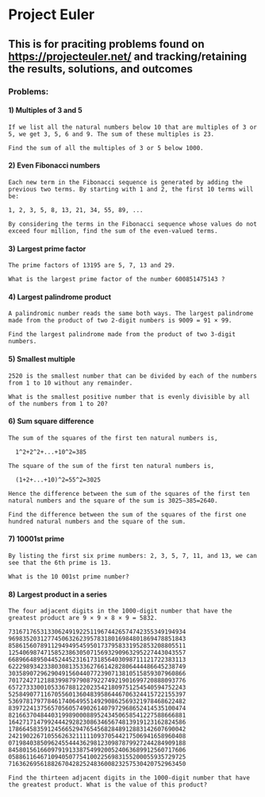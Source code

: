 # Project Euler
## This is for praciting problems found on https://projecteuler.net/ and tracking/retaining the results, solutions, and outcomes

### Problems: 
#### 1) Multiples of 3 and 5

    If we list all the natural numbers below 10 that are multiples of 3 or 5, we get 3, 5, 6 and 9. The sum of these multiples is 23.

    Find the sum of all the multiples of 3 or 5 below 1000.

#### 2) Even Fibonacci numbers
    
    Each new term in the Fibonacci sequence is generated by adding the previous two terms. By starting with 1 and 2, the first 10 terms will be:

    1, 2, 3, 5, 8, 13, 21, 34, 55, 89, ...

    By considering the terms in the Fibonacci sequence whose values do not exceed four million, find the sum of the even-valued terms.

#### 3) Largest prime factor

    The prime factors of 13195 are 5, 7, 13 and 29.

    What is the largest prime factor of the number 600851475143 ?

#### 4) Largest palindrome product

    A palindromic number reads the same both ways. The largest palindrome made from the product of two 2-digit numbers is 9009 = 91 × 99.

    Find the largest palindrome made from the product of two 3-digit numbers.

#### 5) Smallest multiple

    2520 is the smallest number that can be divided by each of the numbers from 1 to 10 without any remainder.

    What is the smallest positive number that is evenly divisible by all of the numbers from 1 to 20?

#### 6) Sum square difference

    The sum of the squares of the first ten natural numbers is,

      1^2+2^2+...+10^2=385

    The square of the sum of the first ten natural numbers is,

      (1+2+...+10)^2=55^2=3025

    Hence the difference between the sum of the squares of the first ten natural numbers and the square of the sum is 3025−385=2640.

    Find the difference between the sum of the squares of the first one hundred natural numbers and the square of the sum.

#### 7) 10001st prime

    By listing the first six prime numbers: 2, 3, 5, 7, 11, and 13, we can see that the 6th prime is 13.

    What is the 10 001st prime number?

#### 8) Largest product in a series
    The four adjacent digits in the 1000-digit number that have the greatest product are 9 × 9 × 8 × 9 = 5832.

    73167176531330624919225119674426574742355349194934
    96983520312774506326239578318016984801869478851843
    85861560789112949495459501737958331952853208805511
    12540698747158523863050715693290963295227443043557
    66896648950445244523161731856403098711121722383113
    62229893423380308135336276614282806444486645238749
    30358907296290491560440772390713810515859307960866
    70172427121883998797908792274921901699720888093776
    65727333001053367881220235421809751254540594752243
    52584907711670556013604839586446706324415722155397
    53697817977846174064955149290862569321978468622482
    83972241375657056057490261407972968652414535100474
    82166370484403199890008895243450658541227588666881
    16427171479924442928230863465674813919123162824586
    17866458359124566529476545682848912883142607690042
    24219022671055626321111109370544217506941658960408
    07198403850962455444362981230987879927244284909188
    84580156166097919133875499200524063689912560717606
    05886116467109405077541002256983155200055935729725
    71636269561882670428252483600823257530420752963450

    Find the thirteen adjacent digits in the 1000-digit number that have the greatest product. What is the value of this product?

